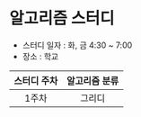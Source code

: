 # 알고리즘 스터디 
* 스터디 일자 : 화, 금 4:30 ~ 7:00 
* 장소 : 학교

| 스터디 주차  | 알고리즘 분류  |
|:-------:|:--------:|
|   1주차   |   그리디    |